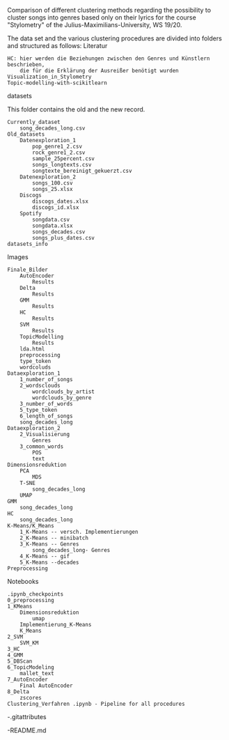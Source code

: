Comparison of different clustering methods regarding the possibility to cluster songs into genres based 
only on their lyrics for the course "Stylometry" of the Julius-Maximilians-University, WS 19/20.

The data set and the various clustering procedures are divided into folders and structured as follows:
Literatur

    HC: hier werden die Beziehungen zwischen den Genres und Künstlern beschrieben, 
        die für die Erklärung der Ausreißer benötigt wurden
    Visualization_in_Stylometry
    Topic-modelling-with-scikitlearn

datasets

This folder contains the old and the new record.

    Currently_dataset
        song_decades_long.csv
    Old_datasets
        Datenexploration_1
            pop_genre1_2.csv
            rock_genre1_2.csv
            sample_25percent.csv
            songs_longtexts.csv
            songtexte_bereinigt_gekuerzt.csv
        Datenexploration_2
            songs_100.csv
            songs_25.xlsx
        Discogs
            discogs_dates.xlsx
            discogs_id.xlsx
        Spotify
            songdata.csv
            songdata.xlsx
            songs_decades.csv
            songs_plus_dates.csv
    datasets_info

Images

    Finale_Bilder
        AutoEncoder
            Results
        Delta
            Results
        GMM
            Results
        HC
            Results
        SVM
            Results
        TopicModelling
            Results
        lda.html
        preprocessing
        type_token
        wordcoluds
    Dataexploration_1
        1_number_of_songs
        2_wordsclouds
            wordclouds_by_artist
            wordclouds_by_genre
        3_number_of_words
        5_type_token
        6_length_of_songs
        song_decades_long
    Dataexploration_2
        2_Visualisierung
            Genres
        3_common_words
            POS
            text
    Dimensionsreduktion
        PCA
            MDS
        T-SNE
            song_decades_long
        UMAP
    GMM
        song_decades_long
    HC
        song_decades_long
    K-Means/K_Means
        1_K-Means -- versch. Implementierungen
        2_K-Means -- minibatch
        3_K-Means -- Genres
            song_decades_long- Genres
        4_K-Means -- gif
        5_K-Means --decades
    Preprocessing

Notebooks

    .ipynb_checkpoints
    0_preprocessing
    1_KMeans
        Dimensionsreduktion
            umap
        Implementierung_K-Means
        K_Means
    2_SVM
        SVM_KM
    3_HC
    4_GMM
    5_DBScan
    6_TopicModeling
        mallet_text
    7_AutoEncoder
        Final AutoEncoder
    8_Delta
        zscores
    Clustering_Verfahren .ipynb - Pipeline for all procedures

-.gitattributes

-README.md

